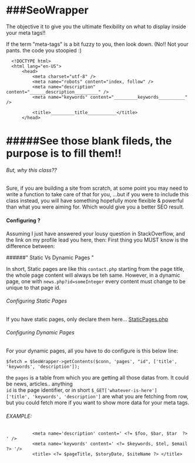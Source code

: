 ###SeoWrapper
===========

The objective it to give you the ultimate flexibility on what to display inside your meta tags!!

If the term "meta-tags" is a bit fuzzy to you, then look down. (No!! Not your pants. the code you stoopied :)

      <!DOCTYPE html>
      <html lang="en-US">
          <head>
              <meta charset="utf-8" />
              <meta name="robots" content="index, follow" />
              <meta name="description" content="______description_________" />
              <meta name="keywords" content="_________keywords__________" />
              
              <title>_________title___________</title>
          </head>




#####See those blank fileds, the purpose is to fill them!!
===========

###### But, why this class??

Sure, if you are building a site from scratch, at some point you may need to write a function to take care of that for you, ...but if you were to include this class instead, you will have something hopefully more flexible & powerful than what you were aiming for. Which would give you a better SEO result. 


#### Configuring ?

Assuming I just have answered your lousy question in StackOverflow, and the link on my profile lead you here, then:
      First thing you MUST know is the difference between:         

######" Static Vs Dynamic Pages "

In short, Static pages are like this `contact.php` starting from the page title, the whole page content will always be teh same. However, in a dynamic page, one with `news.php?id=someInteger` every content must change to be unique to that page id.


###### Configuring Static Pages 
If you have static pages, only declare them here... [StaticPages.php]( https://github.com/Eritrea/seoWrapper/blob/master/src/StaticPages.php)


###### Configuring Dynamic Pages

For your dynamic pages, all you have to do configure is this below line:

`$fetch = $SeoWrapper->getContents($conn, 'pages', "id", ['title', 'keywords', 'description']);`     

 the `pages` is a table from which you are getting all those datas from.  It could be news, articles.. anything     
 `id` is the page identifier, or in short `$_GET['whatever-is-here']`     
 `['title', 'keywords', 'description']` are what you are fetching from row, but you could fetch more if you want to show 
 more data for your meta tags. 
 
 
###### EXAMPLE: 

              <meta name='description' content=' <?= $foo, $bar, $tar  ?> ' />
              <meta name='keywords' content=' <?= $keywords, $tel, $email ?> '/>
              <title> <?= $pageTitle, $storyDate, $siteName ?> </title>
